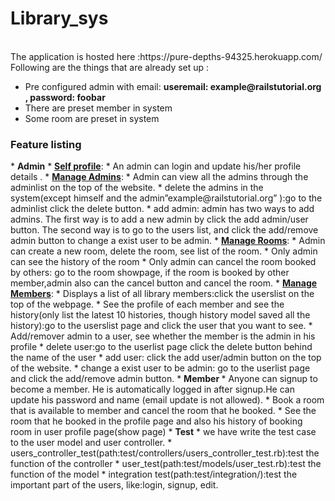 # Library_sys
<title>CSC 517 - Project 1</title><br>
The application is hosted here :https://pure-depths-94325.herokuapp.com/  <br>
Following are the things that are already set up :
<ul>
<li>Pre configured admin with email: <b>useremail: example@railstutorial.org , password: foobar</b></li>
<li>There are preset member in system</li>
<li>Some room are preset in system</li>
</ul>
<h3>Feature listing</h3>
* <b>Admin</b>
  * <b><u>Self profile</u></b>:
    * An admin can login and update his/her profile details .
  * <b><u>Manage Admins</u></b>: 
    * Admin can view all the admins through the adminlist on the top of the website.
    * delete the admins in the system(except himself and the admin”example@railstutorial.org” ):go to the adminlist click the delete button.
    * add admin: admin has two ways to add admins. The first way is to add a new admin by click the add admin/user button. The second way is to go to the users list, and click the add/remove admin button to change a exist user to be admin. 
  * <b><u>Manage Rooms</u></b>: 
    * Admin can create a new room, delete the room, see list of the room. 
    * Only admin can see the history of the room
    * Only admin can cancel the room booked by others: go to the room showpage, if the room is booked by other member,admin also can the cancel button and cancel the room. 
  * <b><u>Manage Members</u></b>: 
    * Displays a list of all library members:click the userslist on the top of the webpage. 
    * See the profile of each member and see the history(only list the latest 10 histories, though history model saved all the history):go to the userslist page and click the user that you want to see.
    * Add/remover admin to a user, see whether the member is the admin in his profile
      * delete user:go to the userlist page click the delete button behind the name of the user
      * add user: click the add user/admin button on the top of the website.
      * change a exist user to be admin: go to the userlist page and click the add/remove admin button.
* <b>Member </b> 
  * Anyone can signup to become a member. He is automatically logged in after signup.He can update his password and name (email update is not allowed).
  * Book a room that is available to member and cancel the room that he booked.
  * See the room that he booked in the profile page and also his history of booking room in user profile page(show page)
* <b>Test</b>
  * we have write the test case to the user model and user controller.
    * users_controller_test(path:test/controllers/users_controller_test.rb):test the function of the controller
    * user_test(path:test/models/user_test.rb):test the function of the model
    * integration test(path:test/integration/):test the important part of the users, like:login, signup, edit.
